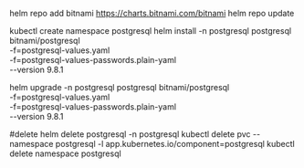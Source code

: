 helm repo add bitnami https://charts.bitnami.com/bitnami
helm repo update


kubectl create namespace postgresql
helm install -n postgresql postgresql bitnami/postgresql \
    -f=postgresql-values.yaml \
    -f=postgresql-values-passwords.plain-yaml \
    --version 9.8.1


helm upgrade -n postgresql postgresql bitnami/postgresql \
    -f=postgresql-values.yaml \
    -f=postgresql-values-passwords.plain-yaml \
    --version 9.8.1

#delete
helm delete postgresql -n postgresql
kubectl delete pvc --namespace postgresql -l app.kubernetes.io/component=postgresql
kubectl delete namespace postgresql

